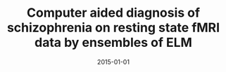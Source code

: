 ---
# Documentation: https://wowchemy.com/docs/managing-content/

title: Computer aided diagnosis of schizophrenia on resting state fMRI data by ensembles
  of ELM
subtitle: ''
summary: ''
authors:
- Darya Chyzhyk
- Alexandre Savio
- Manuel Graña
tags: []
categories: []
date: '2015-01-01'
lastmod: 2022-10-07T05:03:27Z
featured: false
draft: false

# Featured image
# To use, add an image named `featured.jpg/png` to your page's folder.
# Focal points: Smart, Center, TopLeft, Top, TopRight, Left, Right, BottomLeft, Bottom, BottomRight.
image:
  caption: ''
  focal_point: ''
  preview_only: false

# Projects (optional).
#   Associate this post with one or more of your projects.
#   Simply enter your project's folder or file name without extension.
#   E.g. `projects = ["internal-project"]` references `content/project/deep-learning/index.md`.
#   Otherwise, set `projects = []`.
projects: []
publishDate: '2022-10-07T05:03:26.035408Z'
publication_types:
- '2'
abstract: ''
publication: '*Neural Networks*'
doi: 10.1016/j.neunet.2015.04.002
---